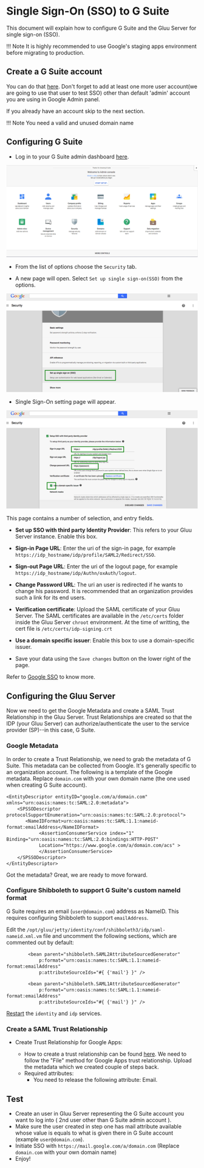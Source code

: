 # Single Sign-On (SSO) to G Suite 

This document will explain how to configure G Suite and the Gluu Server for single sign-on (SSO).

!!! Note
    It is highly recommended to use Google's staging apps environment before migrating to production.
    
## Create a G Suite account

You can do that [here](https://gsuite.google.com/signup/basic/welcome). Don't forget to add at least one more user account(we are going to use that user to test SSO) other than default 'admin' account you are using in Google Admin panel.

If you already have an account skip to the next section.
   
!!! Note
    You need a valid and unused domain name
   
## Configuring G Suite

- Log in to your G Suite admin dashboard [here](https://admin.google.com).

![Image](../../img/integration/admin_console_new.png)

- From the list of options choose the `Security` tab.

- A new page will open. Select `Set up single sign-on(SSO)` from the options.

![Image](../../img/integration/security_setting.png)

- Single Sign-On setting page will appear. 

![Image](../../img/integration/final_setup.png)

  This page contains a number of selection, and entry fields.

   * __Set up SSO with third party Identity Provider__: This refers to your Gluu Server instance. Enable this box.

   * __Sign-in Page URL__: Enter the uri of the sign-in page, for example `https://idp_hostname/idp/profile/SAML2/Redirect/SSO`.

   * __Sign-out Page URL__: Enter the uri of the logout page, for example `https://idp_hostname/idp/Authn/oxAuth/logout`.

   * __Change Password URL__: The uri an user is redirected if he wants to change his password. It is recommended that an organization provides such a link for its end users.

   * __Verification certificate__: Upload the SAML certificate of your Gluu Server. The SAML certificates are available in the `/etc/certs` folder inside the Gluu Server `chroot` environment. At the time of writting, the cert file is `/etc/certs/idp-signing.crt`

   * __Use a domain specific issuer__: Enable this box to use a domain-specific issuer.

   * Save your data using the `Save changes` button on the lower right of the page.

Refer to [Google SSO](https://support.google.com/a/answer/60224?hl=en) to know more.

## Configuring the Gluu Server

Now we need to get the Google Metadata and create a SAML Trust Relationship in the Gluu Server. Trust Relationships are created so that the IDP (your Gluu Server) can authorize/authenticate the user to the service provider (SP)--in this case, G Suite. 

### Google Metadata
In order to create a Trust Relationship, we need to grab the metadata of G Suite. This metadata can be collected from Google. It's generally specific to an organization account. The following is a template of the Google metadata. Replace `domain.com` with your own domain name (the one used when creating G Suite account).

```
<EntityDescriptor entityID="google.com/a/domain.com" xmlns="urn:oasis:names:tc:SAML:2.0:metadata">
    <SPSSODescriptor protocolSupportEnumeration="urn:oasis:names:tc:SAML:2.0:protocol">
       <NameIDFormat>urn:oasis:names:tc:SAML:1.1:nameid-format:emailAddress</NameIDFormat>
            <AssertionConsumerService index="1" Binding="urn:oasis:names:tc:SAML:2.0:bindings:HTTP-POST"
            Location="https://www.google.com/a/domain.com/acs" >
            </AssertionConsumerService>
    </SPSSODescriptor>
</EntityDescriptor>
```

Got the metadata? Great, we are ready to move forward. 

### Configure Shibboleth to support G Suite's custom nameId format

G Suite requires an email (`user@domain.com`) address as NameID. This requires configuring Shibboleth to support `emailAddress`.

Edit the `/opt/gluu/jetty/identity/conf/shibboleth3/idp/saml-nameid.xml.vm` file and uncomment the following sections, which are commented out by default:

```
        <bean parent="shibboleth.SAML2AttributeSourcedGenerator"
            p:format="urn:oasis:names:tc:SAML:1.1:nameid-format:emailAddress"
            p:attributeSourceIds="#{ {'mail'} }" />
```               

```
        <bean parent="shibboleth.SAML1AttributeSourcedGenerator"
            p:format="urn:oasis:names:tc:SAML:1.1:nameid-format:emailAddress"
            p:attributeSourceIds="#{ {'mail'} }" />
```               

[Restart](../../operation/services.md#restart) the `identity` and `idp` services.
 
### Create a SAML Trust Relationship
- Create Trust Relationship for Google Apps: 

   - How to create a trust relationship can be found [here](../../admin-guide/saml.md#trust-relationship-requirements). We need to follow the "File" method for Google Apps trust relationship. Upload the metadata which we created couple of steps back. 
    - Required attributes: 
       - You need to release the following attribute: Email.
 
## Test 
  
 - Create an user in Gluu Server representing the G Suite account you want to log into ( 2nd user other than G Suite admin account ).       
 - Make sure the user created in step one has mail attribute available whose value is equals to what is given there in G Suite account (example `user@domain.com`). 
 - Initiate SSO with `https://mail.google.com/a/domain.com` (Replace `domain.com` with your own domain name)
 - Enjoy!   
